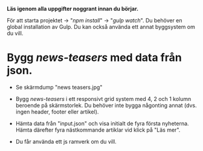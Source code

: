 **Läs igenom alla uppgifter noggrant  innan du börjar.**

För att starta projektet -> "*npm install*" -> "*gulp watch*". Du behöver en global installation av Gulp.
Du kan också använda ett annat byggsystem om du vill.

# Bygg *news-teasers* med data från json.
- Se skärmdump "news teasers.jpg"

- Bygg *news-teasers* i ett responsivt grid system med 4, 2 och 1 kolumn beroende på skärmstorlek. Du behöver inte bygga någonting annat (dvs. ingen header, footer eller artikel).

- Hämta data från "input.json" och visa initialt de fyra första nyheterna. Hämta därefter fyra nästkommande artiklar vid klick på "Läs mer".
  
- Du får använda ett js ramverk om du vill.

